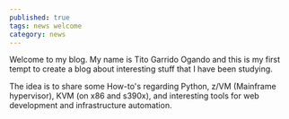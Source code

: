 ```yaml
---
published: true
tags: news welcome
category: news
---
```

Welcome to my blog. My name is Tito Garrido Ogando and this is my first tempt to create a blog about interesting stuff that I have been studying.

The idea is to share some How-to's regarding Python, z/VM (Mainframe hypervisor), KVM (on x86 and s390x), and interesting tools for web development and infrastructure automation.
